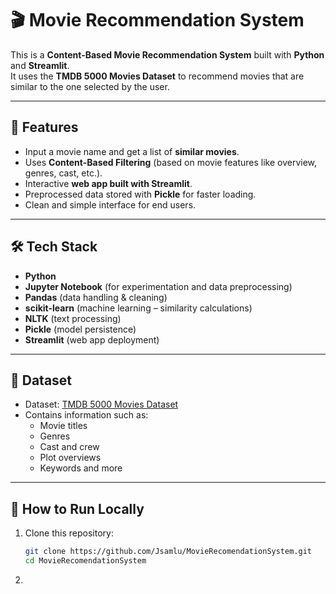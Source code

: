 # 🎬 Movie Recommendation System

This is a **Content-Based Movie Recommendation System** built with **Python** and **Streamlit**.  
It uses the **TMDB 5000 Movies Dataset** to recommend movies that are similar to the one selected by the user.

---

## 📌 Features
- Input a movie name and get a list of **similar movies**.
- Uses **Content-Based Filtering** (based on movie features like overview, genres, cast, etc.).
- Interactive **web app built with Streamlit**.
- Preprocessed data stored with **Pickle** for faster loading.
- Clean and simple interface for end users.

---

## 🛠️ Tech Stack
- **Python**
- **Jupyter Notebook** (for experimentation and data preprocessing)
- **Pandas** (data handling & cleaning)
- **scikit-learn** (machine learning – similarity calculations)
- **NLTK** (text processing)
- **Pickle** (model persistence)
- **Streamlit** (web app deployment)

---

## 📂 Dataset
- Dataset: [TMDB 5000 Movies Dataset](https://www.kaggle.com/datasets/tmdb/tmdb-movie-metadata)
- Contains information such as:
  - Movie titles
  - Genres
  - Cast and crew
  - Plot overviews
  - Keywords and more

---

## 🚀 How to Run Locally
1. Clone this repository:
   ```bash
   git clone https://github.com/Jsamlu/MovieRecomendationSystem.git
   cd MovieRecomendationSystem
2. ``` bash !pip install numpy pandas scikit-learn nltk 

